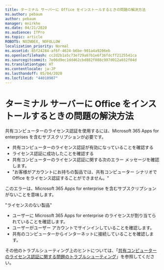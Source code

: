 ```yaml
---
title: ターミナル サーバーに Office をインストールするときの問題の解決方法
ms.author: pebaum
author: pebaum
manager: mnirkhe
ms.date: 04/21/2020
ms.audience: ITPro
ms.topic: article
ROBOTS: NOINDEX, NOFOLLOW
localization_priority: Normal
ms.assetid: 85f24284-af6f-4624-b6be-901a4a9206eb
ms.openlocfilehash: cc2d2b1a5c73e729a67b1e6f36fdcff2125541ca
ms.sourcegitcommit: 7e06d9ec1dd462cbd882f088c997d012a032f04d
ms.translationtype: HT
ms.contentlocale: ja-JP
ms.lasthandoff: 05/04/2020
ms.locfileid: "44010907"
---
```

# <a name="solutions-for-issues-around-installing-office-on-a-terminal-server"></a>ターミナル サーバーに Office をインストールするときの問題の解決方法

共有コンピューターのライセンス認証を使用するには、Microsoft 365 Apps for enterprises を含むサブスクリプションが必要です。
  
- 共有コンピューターのライセンス認証が有効になっていることを確認する
- ライセンス認証に成功したことを確認する
- 共有コンピューターのライセンス認証に関する次のエラー メッセージを確認します。
- "お客様がアカウントにお持ちの製品では、共有コンピューター シナリオで Office をライセンス認証することができません。"
  
このエラーは、Microsoft 365 Apps for enterprise を含むサブスクリプションがないことを意味します。

"ライセンスのない製品"

- ユーザーに Microsoft 365 Apps for enterprise のライセンスが割り当てられていることを確認します。
- ユーザーがユーザー アカウントでサインインしていることを確認します。
- 共有のコンピューターからインターネットに接続していることを確認します。

その他のトラブルシューティング上のヒントについては、「[共有コンピューターのライセンス認証に関する問題のトラブルシューティング](https://docs.microsoft.com/DeployOffice/troubleshoot-shared-computer-activation)」を参照してください。